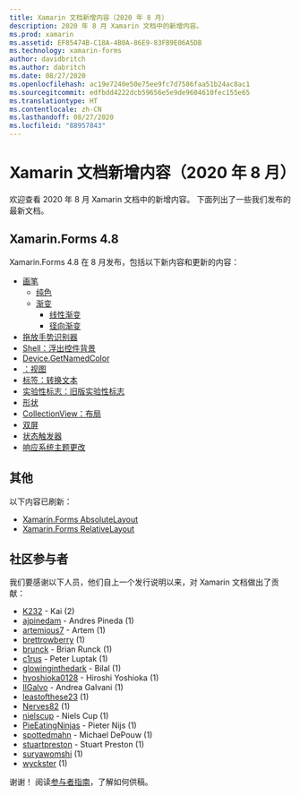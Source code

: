 ```yaml
---
title: Xamarin 文档新增内容（2020 年 8 月）
description: 2020 年 8 月 Xamarin 文档中的新增内容。
ms.prod: xamarin
ms.assetid: EF85474B-C18A-4B0A-86E9-83FB9E06A5DB
ms.technology: xamarin-forms
author: davidbritch
ms.author: dabritch
ms.date: 08/27/2020
ms.openlocfilehash: ac19e7240e50e75ee9fc7d7586faa51b24ac8ac1
ms.sourcegitcommit: edfbdd4222dcb59656e5e9de9604610fec155e65
ms.translationtype: HT
ms.contentlocale: zh-CN
ms.lasthandoff: 08/27/2020
ms.locfileid: "88957843"
---
```

# <a name="xamarin-docs-whats-new-august-2020"></a>Xamarin 文档新增内容（2020 年 8 月）

欢迎查看 2020 年 8 月 Xamarin 文档中的新增内容。 下面列出了一些我们发布的最新文档。

## <a name="xamarinforms-48"></a>Xamarin.Forms 4.8

Xamarin.Forms 4.8 在 8 月发布，包括以下新内容和更新的内容：

- [画笔](~/xamarin-forms/user-interface/brushes/index.md)
  - [纯色](~/xamarin-forms/user-interface/brushes/solidcolor.md)
  - [渐变](~/xamarin-forms/user-interface/brushes/gradient.md)
    - [线性渐变](~/xamarin-forms/user-interface/brushes/lineargradient.md)
    - [径向渐变](~/xamarin-forms/user-interface/brushes/radialgradient.md)
- [拖放手势识别器](~/xamarin-forms/app-fundamentals/gestures/drag-and-drop.md)
- [Shell：浮出控件背景](~/xamarin-forms/app-fundamentals/shell/flyout.md#flyout-backdrop)
- [Device.GetNamedColor](~/xamarin-forms/platform/device.md#devicegetnamedcolor)
- [：视图](~/xamarin-forms/user-interface/controls/views.md)
- [标签：转换文本](~/xamarin-forms/user-interface/text/label.md#transform-text)
- [实验性标志：旧版实验性标志](~/xamarin-forms/internals/experimental-flags.md#old-experimental-flags)    
- [形状](~/xamarin-forms/user-interface/shapes/index.md)
- [CollectionView：布局](~/xamarin-forms/user-interface/collectionview/layout.md)
- [双屏](~/xamarin-forms/app-fundamentals/dual-screen/index.md)
- [状态触发器](~/xamarin-forms/app-fundamentals/triggers.md#state-triggers)
- [响应系统主题更改](~/xamarin-forms/user-interface/theming/system-theme-changes.md)

## <a name="other"></a>其他

以下内容已刷新：

- [Xamarin.Forms AbsoluteLayout](~/xamarin-forms/user-interface/layouts/absolutelayout.md)
- [Xamarin.Forms RelativeLayout](~/xamarin-forms/user-interface/layouts/relativelayout.md)

## <a name="community-contributors"></a>社区参与者

我们要感谢以下人员，他们自上一个发行说明以来，对 Xamarin 文档做出了贡献：

- [K232](https://github.com/K232) - Kai (2)
- [ajpinedam](https://github.com/ajpinedam) - Andres Pineda (1)
- [artemious7](https://github.com/artemious7) - Artem (1)
- [brettrowberry](https://github.com/brettrowberry) (1)
- [brunck](https://github.com/brunck) - Brian Runck (1)
- [c1rus](https://github.com/c1rus) - Peter Luptak (1)
- [glowinginthedark](https://github.com/glowinginthedark) - Bilal (1)
- [hyoshioka0128](https://github.com/hyoshioka0128) - Hiroshi Yoshioka (1)
- [IlGalvo](https://github.com/IlGalvo) - Andrea Galvani (1)
- [leastofthese23](https://github.com/leastofthese23) (1)
- [Nerves82](https://github.com/Nerves82) (1)
- [nielscup](https://github.com/nielscup) - Niels Cup (1)
- [PieEatingNinjas](https://github.com/PieEatingNinjas) - Pieter Nijs (1)
- [spottedmahn](https://github.com/spottedmahn) - Michael DePouw (1)
- [stuartpreston](https://github.com/stuartpreston) - Stuart Preston (1)
- [suryawomshi](https://github.com/suryawomshi) (1)
- [wyckster](https://github.com/wyckster) (1)

谢谢！ 阅读[参与者指南](https://github.com/MicrosoftDocs/xamarin-docs/blob/live/CONTRIBUTING.md)，了解如何供稿。
